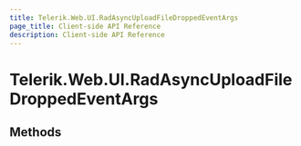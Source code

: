 ```yaml
---
title: Telerik.Web.UI.RadAsyncUploadFileDroppedEventArgs
page_title: Client-side API Reference
description: Client-side API Reference
---
```


# Telerik.Web.UI.RadAsyncUploadFileDroppedEventArgs 

## Methods